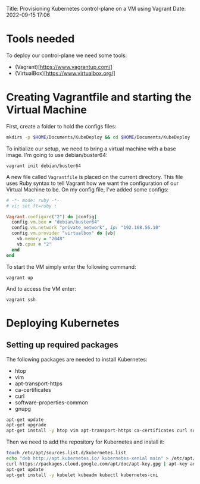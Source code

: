 Title: Provisioning Kubernetes control-plane on a VM using Vagrant
Date: 2022-09-15 17:06

# Tools needed
To deploy our control-plane we need some tools:
- (Vagrant)[https://www.vagrantup.com/]
- (VirtualBox)[https://www.virtualbox.org/]

# Creating Vagrantfile and starting the Virtual Machine
First, create a folder to hold the configs files:
```sh
mkdirs -p $HOME/Documents/KubeDeploy && cd $HOME/Documents/KubeDeploy
```
To initialize our setup, we need to bring a virtual machine with a base image. I'm going to use debian/buster64:
```
vagrant init debian/buster64
```
A new file called `Vagrantfile` is placed on the current directory. This file uses Ruby syntax to tell Vagrant how we want the configuration of our Virtual Machine to be. On my config file, I've added some configs:
```rb
# -*- mode: ruby -*-
# vi: set ft=ruby :

Vagrant.configure("2") do |config|
  config.vm.box = "debian/buster64"
  config.vm.network "private_network", ip: "192.168.56.10"
  config.vm.provider "virtualbox" do |vb|
    vb.memory = "2048"
    vb.cpus = "2"
  end
end
```
To start the VM simply enter the following command:
```
vagrant up
```
And to access the VM enter:
```
vagrant ssh
```

# Deploying Kubernetes
## Setting up required packages
The following packages are needed to install Kubernetes:
- htop
- vim
- apt-transport-https
- ca-certificates
- curl
- software-properties-common
- gnupg
```sh
apt-get update
apt-get upgrade
apt-get install -y htop vim apt-transport-https ca-certificates curl software-properties-common gnupg
```

Then we need to add the repository for Kubernetes and install it:
```sh
touch /etc/apt/sources.list.d/kubernetes.list
echo "deb http://apt.kubernetes.io/ kubernetes-xenial main" > /etc/apt/sources.list.d/kubernetes.list
curl https://packages.cloud.google.com/apt/doc/apt-key.gpg | apt-key add -
apt-get update
apt-get install -y kubelet kubeadm kubectl kubernetes-cni
```
